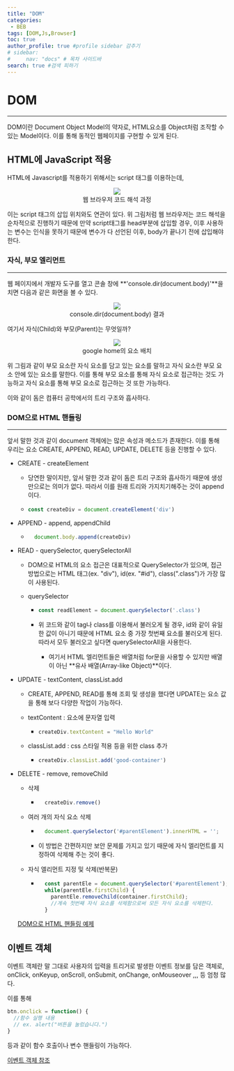 ```yaml
---
title: "DOM"
categories:
 - BEB
tags: [DOM,Js,Browser] 
toc: true
author_profile: true #profile sidebar 감추기
# sidebar:
#     nav: "docs" # 목차 사이드바
search: true #검색 피하기
---
```


# DOM

-------------------------------

DOM이란 Document Object Model의 약자로, HTML요소를 Object처럼 조작할 수 있는 Model이다. 이를 통해 동적인 웹페이지를 구현할 수 있게 된다.



## HTML에 JavaScript 적용

HTML에 Javascript를 적용하기 위해서는 script 태그를 이용하는데,

<div style="text-align: center">
  <img src="../../images/2022-07-18-dom/스크린샷 2022-07-18 오후 5.17.35.png">
</div>

  <center>웹 브라우저 코드 해석 과정</center>                                       



이는 script 태그의 삽입 위치와도 연관이 있다. 위 그림처럼 웹 브라우저는 코드 해석을 순차적으로 진행하기 때문에 만약 script태그를 head부분에 삽입할 경우, 이후 사용하는 변수는 인식을 못하기 때문에 변수가 다 선언된 이후, body가 끝나기 전에 삽입해야 한다.

### 자식, 부모 엘리먼트

-------------------------------

웹 페이지에서 개발자 도구를 열고 콘솔 창에 **'console.dir(document.body)'**을 치면 다음과 같은 화면을 볼 수 있다.

<div style="text-align: center">
  <img src="../../images/2022-07-18-dom/스크린샷 2022-07-18 오후 5.23.59.png">
</div>

<center>console.dir(document.body) 결과</center>

여기서 자식(Child)와 부모(Parent)는 무엇일까?

<div style="text-align: center">
  <img src="../../images/2022-07-18-dom/스크린샷 2022-07-18 오후 5.26.58.png">
</div>

<center>google home의 요소 배치</center>

위 그림과 같이 부모 요소란 자식 요소를 담고 있는 요소를 말하고 자식 요소란 부모 요소 안에 있는 요소를 말한다. 이를 통해 부모 요소를 통해 자식 요소로 접근하는 것도 가능하고 자식 요소를 통해 부모 요소로 접근하는 것 또한 가능하다.

이와 같이 돔은 컴퓨터 공학에서의 트리 구조와 흡사하다.

### DOM으로 HTML 핸들링

-----------------------------

앞서 말한 것과 같이 document 객체에는 많은 속성과 메소드가 존재한다. 이를 통해 우리는 요소 CREATE, APPEND, READ, UPDATE, DELETE 등을 진행할 수 있다.

- CREATE - createElement
    - 당연한 말이지만, 앞서 말한 것과 같이 돔은 트리 구조와 흡사하기 때문에 생성만으로는 의미가 없다. 따라서 이를 원래 트리와 가지치기해주는 것이 append이다.
    
    - ```js
      const createDiv = document.createElement('div')
      ```

- APPEND - append, appendChild
    - ```js
        document.body.append(createDiv)
      ```

- READ - querySelector, querySelectorAll

  - DOM으로 HTML의 요소 접근은 대표적으로 QuerySelector가 있으며, 접근 방법으로는 HTML 태그(ex. "div"), id(ex. "#id"), class(".class")가 가장 많이 사용된다.

  - querySelector

    - ```js
      const readElement = document.querySelector('.class')
      ```

    - 위 코드와 같이 tag나 class를 이용해서 불러오게 될 경우, id와 같이 유일한 값이 아니기 때문에 HTML 요소 중 가장 첫번째 요소를 불러오게 된다. 따라서 모두 불러오고 싶다면 querySelectorAll을 사용한다.

      - 여기서 HTML 엘리먼트들은 배열처럼 for문을 사용할 수 있지만 배열이 아닌 **유사 배열(Array-like Object)**이다.

- UPDATE - textContent, classList.add
  
  - CREATE, APPEND, READ를 통해 조회 및 생성을 했다면 UPDATE는 요소 값을 통해 보다 다양한 작업이 가능하다.
  
  - textContent : 요소에 문자열 입력
  
    - ```js
      createDiv.textContent = "Hello World"
      ```
  
  - classList.add : css 스타일 적용 등을 위한 class 추가
  
    - ```js
      createDiv.classList.add('good-container')
      ```
  
- DELETE - remove, removeChild

  - 삭제
  
      - ```js 
          createDiv.remove()
          ```
  
  - 여러 개의 자식 요소 삭제
  
      - ```js
          document.querySelector('#parentElement').innerHTML = '';
          ```
  
      - 이 방법은 간편하지만 보안 문제를 가지고 있기 때문에 자식 엘리먼트를 지정하여 삭제해 주는 것이 좋다.
  
  - 자식 엘리먼트 지정 및 삭제(반복문)
  
      - ```js
          const parentEle = document.querySelector('#parentElement');
          while(parentEle.firstChild) {
            parentEle.removeChild(container.firstChild);
            //계속 첫번째 자식 요소를 삭제함으로써 모든 자식 요소를 삭제한다.
          }
          ```
  
  [DOM으로 HTML 핸들링 예제](https://github.com/apfl99/im-sprint-validation-check)
## 이벤트 객체

이벤트 객체란 말 그대로 사용자의 입력을 트리거로 발생한 이벤트 정보를 담은 객체로, onClick, onKeyup, onScroll, onSubmit, onChange, onMouseover ,,, 등 엄청 많다.

이를 통해 

```js
btn.onclick = function() {
  //함수 실행 내용
  // ex. alert("버튼을 눌렀습니다.")
}
```

등과 같이 함수 호출이나 변수 핸들링이 가능하다.

[이벤트 객체 참조](https://developer.mozilla.org/ko/docs/Web/Events)
